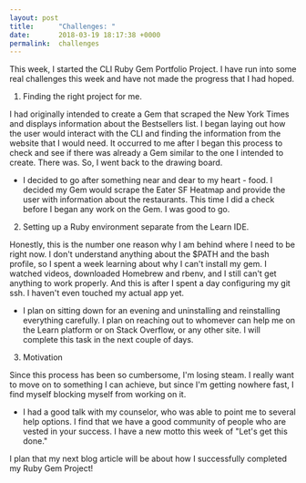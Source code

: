 ```yaml
---
layout: post
title:      "Challenges: "
date:       2018-03-19 18:17:38 +0000
permalink:  challenges
---
```



This week, I started the CLI Ruby Gem Portfolio Project. I have run into some real challenges this week and have not made the progress that I had hoped.

1. Finding the right project for me. 

I had originally intended to create a Gem that scraped the New York Times and displays information about the Bestsellers list. I began laying out how the user would interact with the CLI and finding the information from the website that I would need. It occurred to me after I began this process to check and see if there was already a Gem similar to the one I intended to create. There was. So, I went back to the drawing board. 

* I decided to go after something near and dear to my heart - food. I decided my Gem would scrape the Eater SF Heatmap and provide the user with information about the restaurants. This time I did a check before I began any work on the Gem. I was good to go.

2. Setting up a Ruby environment separate from the Learn IDE. 

Honestly, this is the number one reason why I am behind where I need to be right now. I don't understand anything about the $PATH and the bash profile, so I spent a week learning about why I can't install my gem. I watched videos, downloaded Homebrew and rbenv, and I still can't get anything to work properly. And this is after I spent a day configuring my git ssh. I haven't even touched my actual app yet.

* I plan on sitting down for an evening and uninstalling and reinstalling everything carefully. I plan on reaching out to whomever can help me on the Learn platform or on Stack Overflow, or any other site. I will complete this task in the next couple of days.

3. Motivation

Since this process has been so cumbersome, I'm losing steam. I really want to move on to something I can achieve, but since I'm getting nowhere fast, I find myself blocking myself from working on it. 

* I had a good talk with my counselor, who was able to point me to several help options. I find that we have a good community of people who are vested in your success. I have a new motto this week of "Let's get this done."


I plan that my next blog article will be about how I successfully completed my Ruby Gem Project!




